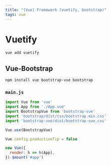 ```yaml
---
title: "[Vue] Framework (vuetify, bootstrap)"
tags: vue
---
```


<!--more-->

# Vuetify

```sh
vue add vuetify
```

## Vue-Bootstrap

```sh
npm install vue bootstrap-vue bootstrap
```

### `main.js`

```js
import Vue from 'vue'
import App from './App.vue'
import BootstrapVue from 'bootstrap-vue'
import 'bootstrap/dist/css/bootstrap.min.css'
import 'bootstrap-vue/dist/bootstrap-vue.css'

Vue.use(BootstrapVue)

Vue.config.productionTip = false

new Vue({
  render: h => h(App),
}).$mount('#app')
```